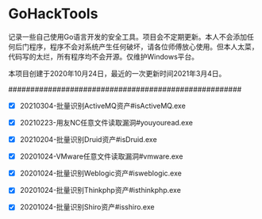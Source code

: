 # GoHackTools

记录一些自己使用Go语言开发的安全工具。项目会不定期更新。本人不会添加任何后门程序，程序不会对系统产生任何破坏，请各位师傅放心使用。但本人太菜，代码写的太烂，所有程序均不会开源。仅维护Windows平台。

本项目创建于2020年10月24日，最近的一次更新时间2021年3月4日。

#####################################################

- [x] 20210304-批量识别ActiveMQ资产#isActiveMQ.exe
- [x] 20210223-用友NC任意文件读取漏洞#youyouread.exe
- [x] 20210204-批量识别Druid资产#isDruid.exe
- [x] 20201024-VMware任意文件读取漏洞#vmware.exe
- [x] 20201024-批量识别Weblogic资产#isweblogic.exe
- [x] 20201024-批量识别Thinkphp资产#isthinkphp.exe
- [x] 20201024-批量识别Shiro资产#isshiro.exe


